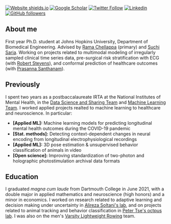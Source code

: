 


[![Website shields.io](https://img.shields.io/badge/Personal%20website%3F-yes-green.svg?style=flat)](https://carlwharris.github.io/)
[![Google Scholar](https://img.shields.io/badge/Google%20Scholar-4285F4.svg?style=flat&logo=Google-Scholar&logoColor=white)](https://scholar.google.com/citations?user=Llwf_dQAAAAJ&hl=en)
[![Twitter Follow](https://img.shields.io/twitter/follow/Carl_W_Harris?style=social)](https://twitter.com/Carl_W_Harris)
[![Linkedin](https://img.shields.io/badge/LinkedIn-0077B5?style=flat&logo=linkedin&logoColor=white)](https://www.linkedin.com/in/carlwharris/)
[![GitHub followers](https://img.shields.io/github/followers/carlwharris?style=social)](https://github.com/carlwharris?tab=followers)
<!--![](https://komarev.com/ghpvc/?username=carlwharris)-->

## About me
First year Ph.D. student at Johns Hopkins University, Department of Biomedical Engineering. Advised by [Rama Chellappa](https://engineering.jhu.edu/faculty/rama-chellappa/) (primary) and [Suchi Saria](https://suchisaria.jhu.edu/). Working on projects related to multimodal modeling of irregularly sampled clinical time series data, pre-surgical risk stratification with ECG (with [Robert Stevens](https://lcicm.jhmi.edu/about_us.html)), and conformal prediction of healthcare outcomes (with [Prasanna Santhanam](https://www.hopkinsmedicine.org/profiles/details/prasanna-santhanam)).

## Previously

I spent two years as a postbaccalaureate IRTA at the National Institutes of Mental Health, in the [Data Science and Sharing Team](https://cmn.nimh.nih.gov/dsst) and [Machine Learning Team](https://cmn.nimh.nih.gov/mlt). I worked applied projects realted to machine learning to healthcare and neuroscience. In particular:

* **[Applied ML]:** Machine learning models for predicting longitudinal mental health outcomes during the COVID-19 pandemic
* **[Stat. methods]:** Detecting context-dependent changes in neural encoding from longitudinal electrophysiological recordings
* **[Applied ML]:** 3D pose estimation & unsupervised behavior classification of animals in video
* **[Open science]:** Improving standardization of two-photon and holographic photostimulation archival data formats


## Education

I graduated *magna cum laude* from Dartmouth College in June 2021, with a double major in applied mathematics and neuroscience (high honors) and a minor in economics. I worked on research related to adaptive learning and decision making under uncertainty in [Alireza Soltani's lab](http://ccnl.dartmouth.edu/), and on projects related to animal tracking and behavior classification in [Peter Tse's octpus lab](https://sites.dartmouth.edu/peter/). I was also on the men's [Varsity Lightweight Rowing](https://dartmouthsports.com/sports/rowing) team.
